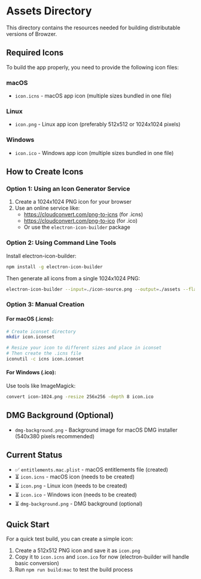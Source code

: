 # Assets Directory

This directory contains the resources needed for building distributable versions of Browzer.

## Required Icons

To build the app properly, you need to provide the following icon files:

### macOS
- `icon.icns` - macOS app icon (multiple sizes bundled in one file)

### Linux
- `icon.png` - Linux app icon (preferably 512x512 or 1024x1024 pixels)

### Windows
- `icon.ico` - Windows app icon (multiple sizes bundled in one file)

## How to Create Icons

### Option 1: Using an Icon Generator Service
1. Create a 1024x1024 PNG icon for your browser
2. Use an online service like:
   - https://cloudconvert.com/png-to-icns (for .icns)
   - https://cloudconvert.com/png-to-ico (for .ico)
   - Or use the `electron-icon-builder` package

### Option 2: Using Command Line Tools

Install electron-icon-builder:
```bash
npm install -g electron-icon-builder
```

Then generate all icons from a single 1024x1024 PNG:
```bash
electron-icon-builder --input=./icon-source.png --output=./assets --flatten
```

### Option 3: Manual Creation

#### For macOS (.icns):
```bash
# Create iconset directory
mkdir icon.iconset

# Resize your icon to different sizes and place in iconset
# Then create the .icns file
iconutil -c icns icon.iconset
```

#### For Windows (.ico):
Use tools like ImageMagick:
```bash
convert icon-1024.png -resize 256x256 -depth 8 icon.ico
```

## DMG Background (Optional)

- `dmg-background.png` - Background image for macOS DMG installer (540x380 pixels recommended)

## Current Status

- ✅ `entitlements.mac.plist` - macOS entitlements file (created)
- ⏳ `icon.icns` - macOS icon (needs to be created)
- ⏳ `icon.png` - Linux icon (needs to be created)
- ⏳ `icon.ico` - Windows icon (needs to be created)
- ⏳ `dmg-background.png` - DMG background (optional)

## Quick Start

For a quick test build, you can create a simple icon:

1. Create a 512x512 PNG icon and save it as `icon.png`
2. Copy it to `icon.icns` and `icon.ico` for now (electron-builder will handle basic conversion)
3. Run `npm run build:mac` to test the build process 